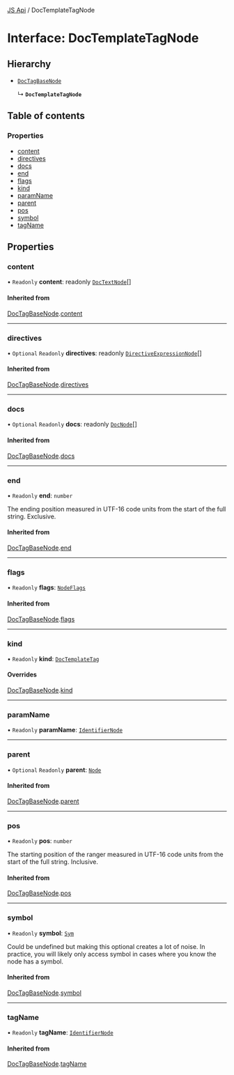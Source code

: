 [JS Api](../index.md) / DocTemplateTagNode

# Interface: DocTemplateTagNode

## Hierarchy

- [`DocTagBaseNode`](DocTagBaseNode.md)

  ↳ **`DocTemplateTagNode`**

## Table of contents

### Properties

- [content](DocTemplateTagNode.md#content)
- [directives](DocTemplateTagNode.md#directives)
- [docs](DocTemplateTagNode.md#docs)
- [end](DocTemplateTagNode.md#end)
- [flags](DocTemplateTagNode.md#flags)
- [kind](DocTemplateTagNode.md#kind)
- [paramName](DocTemplateTagNode.md#paramname)
- [parent](DocTemplateTagNode.md#parent)
- [pos](DocTemplateTagNode.md#pos)
- [symbol](DocTemplateTagNode.md#symbol)
- [tagName](DocTemplateTagNode.md#tagname)

## Properties

### content

• `Readonly` **content**: readonly [`DocTextNode`](DocTextNode.md)[]

#### Inherited from

[DocTagBaseNode](DocTagBaseNode.md).[content](DocTagBaseNode.md#content)

___

### directives

• `Optional` `Readonly` **directives**: readonly [`DirectiveExpressionNode`](DirectiveExpressionNode.md)[]

#### Inherited from

[DocTagBaseNode](DocTagBaseNode.md).[directives](DocTagBaseNode.md#directives)

___

### docs

• `Optional` `Readonly` **docs**: readonly [`DocNode`](DocNode.md)[]

#### Inherited from

[DocTagBaseNode](DocTagBaseNode.md).[docs](DocTagBaseNode.md#docs)

___

### end

• `Readonly` **end**: `number`

The ending position measured in UTF-16 code units from the start of the
full string. Exclusive.

#### Inherited from

[DocTagBaseNode](DocTagBaseNode.md).[end](DocTagBaseNode.md#end)

___

### flags

• `Readonly` **flags**: [`NodeFlags`](../enums/NodeFlags.md)

#### Inherited from

[DocTagBaseNode](DocTagBaseNode.md).[flags](DocTagBaseNode.md#flags)

___

### kind

• `Readonly` **kind**: [`DocTemplateTag`](../enums/SyntaxKind.md#doctemplatetag)

#### Overrides

[DocTagBaseNode](DocTagBaseNode.md).[kind](DocTagBaseNode.md#kind)

___

### paramName

• `Readonly` **paramName**: [`IdentifierNode`](IdentifierNode.md)

___

### parent

• `Optional` `Readonly` **parent**: [`Node`](../index.md#node)

#### Inherited from

[DocTagBaseNode](DocTagBaseNode.md).[parent](DocTagBaseNode.md#parent)

___

### pos

• `Readonly` **pos**: `number`

The starting position of the ranger measured in UTF-16 code units from the
start of the full string. Inclusive.

#### Inherited from

[DocTagBaseNode](DocTagBaseNode.md).[pos](DocTagBaseNode.md#pos)

___

### symbol

• `Readonly` **symbol**: [`Sym`](Sym.md)

Could be undefined but making this optional creates a lot of noise. In practice,
you will likely only access symbol in cases where you know the node has a symbol.

#### Inherited from

[DocTagBaseNode](DocTagBaseNode.md).[symbol](DocTagBaseNode.md#symbol)

___

### tagName

• `Readonly` **tagName**: [`IdentifierNode`](IdentifierNode.md)

#### Inherited from

[DocTagBaseNode](DocTagBaseNode.md).[tagName](DocTagBaseNode.md#tagname)
